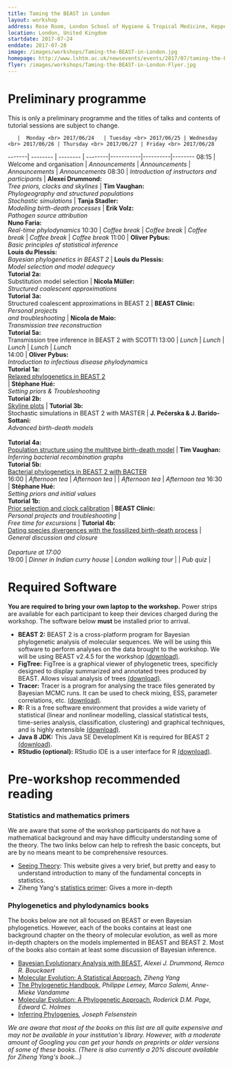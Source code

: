 ```yaml
---
title: Taming the BEAST in London
layout: workshop
address: Rose Room, London School of Hygiene & Tropical Medicine, Keppel Street
location: London, United Kingdom
startdate: 2017-07-24
enddate: 2017-07-28
image: /images/workshops/Taming-the-BEAST-in-London.jpg
homepage: http://www.lshtm.ac.uk/newsevents/events/2017/07/taming-the-beast-2017
flyer: /images/workshops/Taming-the-BEAST-in-London-Flyer.jpg
---
```



# Preliminary programme

This is only a preliminary programme and the titles of talks and contents of tutorial sessions are subject to change. 

       |  Monday <br> 2017/06/24   | Tuesday <br> 2017/06/25 | Wednesday <br> 2017/06/26 | Thursday <br> 2017/06/27 | Friday <br> 2017/06/28 
-------| -------- | -------- | --------|-----------|----------|--------
08:15  | Welcome and organisation | _Announcements_ | _Announcements_ | _Announcements_ | _Announcements_ 
08:30  | _Introduction of instructors and participants_ |  **Alexei Drummond:** <br> _Tree priors, clocks and skylines_ |  **Tim Vaughan:** <br> _Phylogeography and structured populations_ <br> _Stochastic simulations_ |  **Tanja Stadler:** <br> _Modelling birth-death processes_ | **Erik Volz:** <br> _Pathogen source attribution_ <br>  **Nuno Faria:** <br> _Real-time phylodynamics_
10:30  | _Coffee break_ | _Coffee break_ | _Coffee break_ | _Coffee break_ | _Coffee break_ 
11:00  | **Oliver Pybus:** <br> _Basic principles of statistical inference_ <br> **Louis du Plessis:** <br> _Bayesian phylogenetics in BEAST 2_  |  **Louis du Plessis:** <br> _Model selection and model adequecy_ <br>  **Tutorial 2a:** <br> Substitution model selection  |  **Nicola Müller:** <br> _Structured coalescent  approximations_ <br> **Tutorial 3a:** <br> Structured coalescent approximations in BEAST 2  |  **BEAST Clinic:** <br> _Personal projects <br> and troubleshooting_      | **Nicola de Maio:** <br> _Transmission tree reconstruction_ <br> **Tutorial 5a:** <br> Transmission tree inference in BEAST 2 with SCOTTI 
13:00  | _Lunch_       | _Lunch_       | _Lunch_      | _Lunch_        | _Lunch_      
14:00  | **Oliver Pybus:** <br> _Introduction to infectious disease phylodynamics_ <br> **Tutorial 1a:** <br> [Relaxed phylogenetics in BEAST 2](/tutorials/Introduction-to-BEAST2/) <br> | **Stéphane Hué:** <br> _Setting priors & Troubleshooting_ <br> **Tutorial 2b:** <br> [Skyline plots](/tutorials/Skyline-plots/)  |  **Tutorial 3b:** <br> Stochastic simulations in BEAST 2 with MASTER   | **J. Pečerska & J. Barido-Sottani:** <br> _Advanced birth-death models_ <br><br> **Tutorial 4a:** <br> [Population structure using the multitype birth-death model](/tutorials/Structured-birth-death-model/) | **Tim Vaughan:** <br> _Inferring bacterial recombination graphs_ <br> **Tutorial 5b:** <br> [Bacterial phylogenetics in BEAST 2 with BACTER](/tutorials/Bacter-Tutorial)  
16:00  | _Afternoon tea_ | _Afternoon tea_ |       | _Afternoon tea_         | _Afternoon tea_ 
16:30  | **Stéphane Hué:** <br> _Setting priors and initial values_ <br> **Tutorial 1b:** <br> [Prior selection and clock calibration](/tutorials/Prior-selection/)   | **BEAST Clinic:** <br> _Personal projects and troubleshooting_      | <br> _Free time for excursions_      | **Tutorial 4b:** <br> [Dating species divergences with the fossilized birth-death process](/tutorials/FBD-tutorial/)  |  <br> _General discussion and closure_ <br><br> _Departure at 17:00_     
19:00         | *Dinner in Indian curry house* | *London walking tour* | | *Pub quiz* |      


# Required Software

**You are required to bring your own laptop to the workshop.** Power strips are available for each participant to keep their devices charged during the workshop. The software below **must** be installed prior to arrival. 

- **BEAST 2:** BEAST 2 is a cross-platform program for Bayesian phylogenetic analysis of molecular sequences. We will be using this software to perform analyses on the data brought to the workshop. We will be using BEAST v2.4.5 for the workshop [(download)](http://beast2.org/).
- **FigTree:** FigTree is a graphical viewer of phylogenetic trees, specificly designed to display summarized and annotated trees produced by BEAST. Allows visual analysis of trees [(download)](http://tree.bio.ed.ac.uk/software/figtree/).
- **Tracer:** Tracer is a program for analysing the trace files generated by Bayesian MCMC runs. It can be used to check mixing, ESS, parameter correlations, etc. [(download)](http://tree.bio.ed.ac.uk/software/tracer/).
- **R:** R is a free software environment that provides a wide variety of statistical (linear and nonlinear modelling, classical statistical tests, time-series analysis, classification, clustering) and graphical techniques, and is highly extensible [(download)](https://www.r-project.org/).
- **Java 8 JDK:** This Java SE Developlment Kit is required for BEAST 2 [(download)](http://www.oracle.com/technetwork/java/javase/downloads/jdk8-downloads-2133151.html).
- **RStudio (optional):** RStudio IDE is a user interface for R [(download)](https://www.rstudio.com/).


# Pre-workshop recommended reading


### Statistics and mathematics primers

We are aware that some of the workshop participants do not have a mathematical background and may have difficulty understanding some of the theory. The two links below can help to refresh the basic concepts, but are by no means meant to be comprehensive resources.

- [Seeing Theory](http://students.brown.edu/seeing-theory/index.html): This website gives a very brief, but pretty and easy to understand introduction to many of the fundamental concepts in statistics. 
- Ziheng Yang's [statistics primer](http://abacus.gene.ucl.ac.uk/PPS/PrimerProbabilityStatistics.pdf): Gives a more in-depth 

### Phylogenetics and phylodynamics books

The books below are not all focused on BEAST or even Bayesian phylogenetics. However, each of the books contains at least one background chapter on the theory of molecular evolution, as well as more in-depth chapters on the models implemented in BEAST and BEAST 2. Most of the books also contain at least some discussion of Bayesian inference.

- [Bayesian Evolutionary Analysis with BEAST](https://www.beast2.org/book/), _Alexei J. Drummond, Remco R. Bouckaert_
- [Molecular Evolution: A Statistical Approach](http://abacus.gene.ucl.ac.uk/MESA/), _Ziheng Yang_
- [The Phylogenetic Handbook](http://www.cambridge.org/catalogue/catalogue.asp?isbn=9780521877107), _Philippe Lemey, Marco Salemi, Anne-Mieke Vandamme_
- [Molecular Evolution: A Phylogenetic Approach](http://eu.wiley.com/WileyCDA/WileyTitle/productCd-0865428891.html), _Roderick D.M. Page, Edward C. Holmes_
- [Inferring Phylogenies](https://www.amazon.co.uk/Inferring-Phylogenies-Joseph-Felsenstein/dp/0878931775), _Joseph Felsenstein_

_We are aware that most of the books on this list are all quite expensive and may not be available in your institution's library. However, with a moderate amount of Googling you can get your hands on preprints or older versions of some of these books. (There is also currently a 20% discount available for Ziheng Yang's book...)_
